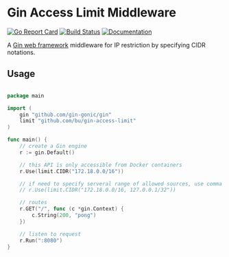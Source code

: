 # Gin Access Limit Middleware

[![Go Report Card](https://goreportcard.com/badge/github.com/bu/gin-access-limit)](https://goreportcard.com/report/github.com/bu/gin-access-limit)
[![Build Status](https://travis-ci.org/bu/gin-access-limit.svg?branch=master)](https://travis-ci.org/bu/gin-access-limit)
[![Documentation](https://godoc.org/github.com/bu/gin-access-limit?status.svg)](http://godoc.org/github.com/bu/gin-access-limit)

A [Gin web framework](https://github.com/gin-gonic/gin) middleware for IP restriction by specifying CIDR notations.

## Usage

```go

package main

import (
    gin "github.com/gin-gonic/gin"
    limit "github.com/bu/gin-access-limit"
)

func main() {
    // create a Gin engine
    r := gin.Default()

    // this API is only accessible from Docker containers
    r.Use(limit.CIDR("172.18.0.0/16"))

	// if need to specify serveral range of allowed sources, use comma to concatenate them
    // r.Use(limit.CIDR("172.18.0.0/16, 127.0.0.1/32"))

    // routes
    r.GET("/", func (c *gin.Context) {
        c.String(200, "pong")
    })

    // listen to request
    r.Run(":8080")
}

```
